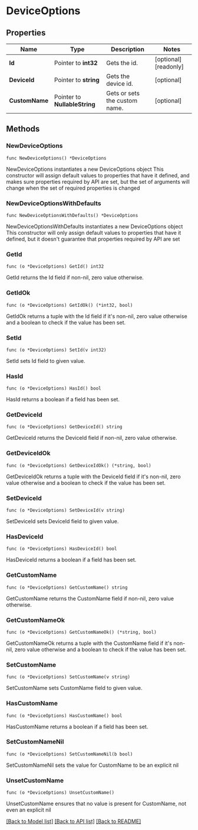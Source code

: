 # DeviceOptions

## Properties

Name | Type | Description | Notes
------------ | ------------- | ------------- | -------------
**Id** | Pointer to **int32** | Gets the id. | [optional] [readonly] 
**DeviceId** | Pointer to **string** | Gets the device id. | [optional] 
**CustomName** | Pointer to **NullableString** | Gets or sets the custom name. | [optional] 

## Methods

### NewDeviceOptions

`func NewDeviceOptions() *DeviceOptions`

NewDeviceOptions instantiates a new DeviceOptions object
This constructor will assign default values to properties that have it defined,
and makes sure properties required by API are set, but the set of arguments
will change when the set of required properties is changed

### NewDeviceOptionsWithDefaults

`func NewDeviceOptionsWithDefaults() *DeviceOptions`

NewDeviceOptionsWithDefaults instantiates a new DeviceOptions object
This constructor will only assign default values to properties that have it defined,
but it doesn't guarantee that properties required by API are set

### GetId

`func (o *DeviceOptions) GetId() int32`

GetId returns the Id field if non-nil, zero value otherwise.

### GetIdOk

`func (o *DeviceOptions) GetIdOk() (*int32, bool)`

GetIdOk returns a tuple with the Id field if it's non-nil, zero value otherwise
and a boolean to check if the value has been set.

### SetId

`func (o *DeviceOptions) SetId(v int32)`

SetId sets Id field to given value.

### HasId

`func (o *DeviceOptions) HasId() bool`

HasId returns a boolean if a field has been set.

### GetDeviceId

`func (o *DeviceOptions) GetDeviceId() string`

GetDeviceId returns the DeviceId field if non-nil, zero value otherwise.

### GetDeviceIdOk

`func (o *DeviceOptions) GetDeviceIdOk() (*string, bool)`

GetDeviceIdOk returns a tuple with the DeviceId field if it's non-nil, zero value otherwise
and a boolean to check if the value has been set.

### SetDeviceId

`func (o *DeviceOptions) SetDeviceId(v string)`

SetDeviceId sets DeviceId field to given value.

### HasDeviceId

`func (o *DeviceOptions) HasDeviceId() bool`

HasDeviceId returns a boolean if a field has been set.

### GetCustomName

`func (o *DeviceOptions) GetCustomName() string`

GetCustomName returns the CustomName field if non-nil, zero value otherwise.

### GetCustomNameOk

`func (o *DeviceOptions) GetCustomNameOk() (*string, bool)`

GetCustomNameOk returns a tuple with the CustomName field if it's non-nil, zero value otherwise
and a boolean to check if the value has been set.

### SetCustomName

`func (o *DeviceOptions) SetCustomName(v string)`

SetCustomName sets CustomName field to given value.

### HasCustomName

`func (o *DeviceOptions) HasCustomName() bool`

HasCustomName returns a boolean if a field has been set.

### SetCustomNameNil

`func (o *DeviceOptions) SetCustomNameNil(b bool)`

 SetCustomNameNil sets the value for CustomName to be an explicit nil

### UnsetCustomName
`func (o *DeviceOptions) UnsetCustomName()`

UnsetCustomName ensures that no value is present for CustomName, not even an explicit nil

[[Back to Model list]](../README.md#documentation-for-models) [[Back to API list]](../README.md#documentation-for-api-endpoints) [[Back to README]](../README.md)


